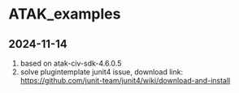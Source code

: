 # ATAK_examples

## 2024-11-14
1. based on atak-civ-sdk-4.6.0.5
2. solve plugintemplate junit4 issue, download link: https://github.com/junit-team/junit4/wiki/download-and-install
